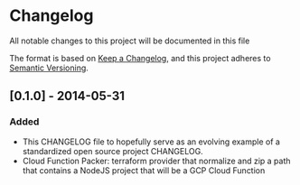 # Changelog

All notable changes to this project will be documented in this file

The format is based on [Keep a Changelog](https://keepachangelog.com/en/1.0.0/),
and this project adheres to [Semantic Versioning](https://semver.org/spec/v2.0.0.html).

## [0.1.0] - 2014-05-31

### Added

- This CHANGELOG file to hopefully serve as an evolving example of a
  standardized open source project CHANGELOG.
- Cloud Function Packer: terraform provider that normalize and zip a path
  that contains a NodeJS project that will be a GCP Cloud Function